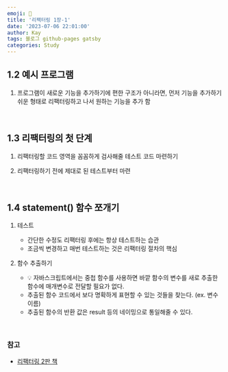 ```yaml
---
emoji: 👋
title: '리팩터링 1장-1'
date: '2023-07-06 22:01:00'
author: Kay
tags: 블로그 github-pages gatsby
categories: Study
---
```


## 1.2 예시 프로그램

1. 프로그램이 새로운 기능을 추가하기에 편한 구조가 아니라면, 먼저 기능을 추가하기 쉬운 형태로 리팩터링하고 나서 원하는 기능을 추가 함

<br>

## 1.3 리팩터링의 첫 단계

1. 리팩터링할 코드 영역을 꼼꼼하게 검사해줄 테스트 코드 마련하기

2. 리팩터링하기 전에 제대로 된 테스트부터 마련

<br>

## 1.4 statement() 함수 쪼개기

1. 테스트

   - 간단한 수정도 리팩터링 후에는 항상 테스트하는 습관
   - 조금씩 변경하고 매번 테스트하는 것은 리팩터링 절차의 핵심

2. 함수 추출하기

   - 💡 자바스크립트에서는 중첩 함수를 사용하면 바깥 함수의 변수를 새로 추출한 함수에 매개변수로 전달할 필요가 없다.
   - 추출된 함수 코드에서 보다 명확하게 표현할 수 있는 것들을 찾는다. (ex. 변수 이름)
   - 추출된 함수의 반환 값은 result 등의 네이밍으로 통일해줄 수 있다.

<br>

### 참고

- [리팩터링 2판 책](https://www.yes24.com/Product/Goods/89649360)

```toc

```
